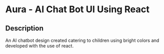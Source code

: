 # Aura - AI Chat Bot UI Using React


## Description
An AI chatbot design created catering to children using bright colors and developed with the use of react.

